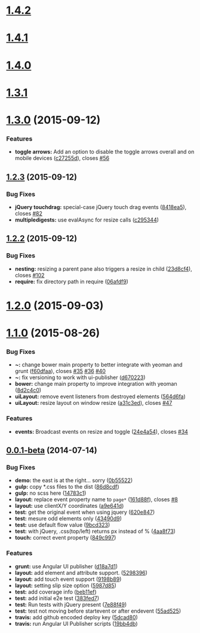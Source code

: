 <a name="1.4.2"></a>
# [1.4.2](https://github.com/angular-ui/ui-layout/compare/v1.4.1...v1.4.2)


<a name="1.4.1"></a>
# [1.4.1](https://github.com/angular-ui/ui-layout/compare/v1.4.0...v1.4.1)


<a name="1.4.0"></a>
# [1.4.0](https://github.com/angular-ui/ui-layout/compare/v1.3.1...v1.4.0)



<a name="1.3.1"></a>
# [1.3.1](https://github.com/angular-ui/ui-layout/compare/v1.3.0...v1.3.1)


<a name="1.3.0"></a>
# [1.3.0](https://github.com/angular-ui/ui-layout/compare/v1.2.3...v1.3.0) (2015-09-12)


### Features

* **toggle arrows:** Add an option to disable the toggle arrows overall and on mobile devices ([c27255d](https://github.com/angular-ui/ui-layout/commit/c27255d)), closes [#56](https://github.com/angular-ui/ui-layout/issues/56)



<a name="1.2.3"></a>
## [1.2.3](https://github.com/angular-ui/ui-layout/compare/v1.2.2...v1.2.3) (2015-09-12)


### Bug Fixes

* **jQuery touchdrag:** special-case jQuery touch drag events ([8418ea5](https://github.com/angular-ui/ui-layout/commit/8418ea5)), closes [#82](https://github.com/angular-ui/ui-layout/issues/82)
* **multipledigests:** use evalAsync for resize calls ([c295344](https://github.com/angular-ui/ui-layout/commit/c295344))



<a name="1.2.2"></a>
## [1.2.2](https://github.com/angular-ui/ui-layout/compare/v1.2.1...v1.2.2) (2015-09-12)


### Bug Fixes

* **nesting:** resizing a parent pane also triggers a resize in child ([23d8cf4](https://github.com/angular-ui/ui-layout/commit/23d8cf4)), closes [#102](https://github.com/angular-ui/ui-layout/issues/102)
* **require:** fix directory path in require ([06afdf9](https://github.com/angular-ui/ui-layout/commit/06afdf9))



<a name="1.2.0"></a>
# [1.2.0](https://github.com/angular-ui/ui-layout/compare/v1.1.1...v1.2.0) (2015-09-03)




<a name="1.1.0"></a>
# [1.1.0](https://github.com/angular-ui/ui-layout/compare/v0.0.2...v1.1.0) (2015-08-26)


### Bug Fixes

* **~:** change bower main property to better integrate with yeoman and grunt ([f60dfaa](https://github.com/angular-ui/ui-layout/commit/f60dfaa)), closes [#35](https://github.com/angular-ui/ui-layout/issues/35) [#36](https://github.com/angular-ui/ui-layout/issues/36) [#40](https://github.com/angular-ui/ui-layout/issues/40)
* **~:** fix versioning to work with ui-publisher ([d670223](https://github.com/angular-ui/ui-layout/commit/d670223))
* **bower:** change main property to improve integration with yeoman ([8d2c4c0](https://github.com/angular-ui/ui-layout/commit/8d2c4c0))
* **uiLayout:** remove event listeners from destroyed elements ([564d6fa](https://github.com/angular-ui/ui-layout/commit/564d6fa))
* **uiLayout:** resize layout on window resize ([a31c3ed](https://github.com/angular-ui/ui-layout/commit/a31c3ed)), closes [#47](https://github.com/angular-ui/ui-layout/issues/47)

### Features

* **events:** Broadcast events on resize and toggle ([24e4a54](https://github.com/angular-ui/ui-layout/commit/24e4a54)), closes [#34](https://github.com/angular-ui/ui-layout/issues/34)



<a name="0.0.1-beta"></a>
## [0.0.1-beta](https://github.com/angular-ui/ui-layout/compare/v1.0.5...v0.0.1-beta) (2014-07-14)


### Bug Fixes

* **demo:** the east is at the right... sorry ([0b55522](https://github.com/angular-ui/ui-layout/commit/0b55522))
* **gulp:** copy *.css files to the dist ([86d8cdf](https://github.com/angular-ui/ui-layout/commit/86d8cdf))
* **gulp:** no scss here ([14783c1](https://github.com/angular-ui/ui-layout/commit/14783c1))
* **layout:** replace event property name to `page*` ([161d88f](https://github.com/angular-ui/ui-layout/commit/161d88f)), closes [#8](https://github.com/angular-ui/ui-layout/issues/8)
* **layout:** use clientX/Y coordinates ([a9e641d](https://github.com/angular-ui/ui-layout/commit/a9e641d))
* **test:** get the original event when using jquery ([620e847](https://github.com/angular-ui/ui-layout/commit/620e847))
* **test:** mesure odd elements only ([43490d9](https://github.com/angular-ui/ui-layout/commit/43490d9))
* **test:** use default flow value ([9bcd323](https://github.com/angular-ui/ui-layout/commit/9bcd323))
* **test:** with jQuery, .css(top/left) returns px instead of % ([4aa8f73](https://github.com/angular-ui/ui-layout/commit/4aa8f73))
* **touch:** correct event property ([849c997](https://github.com/angular-ui/ui-layout/commit/849c997))

### Features

* **grunt:** use Angular UI publisher ([d18a7d1](https://github.com/angular-ui/ui-layout/commit/d18a7d1))
* **layout:** add element and attribute support. ([5298396](https://github.com/angular-ui/ui-layout/commit/5298396))
* **layout:** add touch event support ([9198b89](https://github.com/angular-ui/ui-layout/commit/9198b89))
* **layout:** setting slip size option ([5987d85](https://github.com/angular-ui/ui-layout/commit/5987d85))
* **test:** add coverage info ([beb11ef](https://github.com/angular-ui/ui-layout/commit/beb11ef))
* **test:** add initial e2e test ([383fed7](https://github.com/angular-ui/ui-layout/commit/383fed7))
* **test:** Run tests with jQuery present ([7e88f49](https://github.com/angular-ui/ui-layout/commit/7e88f49))
* **test:** test not moving before startevent or after endevent ([55ad525](https://github.com/angular-ui/ui-layout/commit/55ad525))
* **travis:** add github encoded deploy key ([5dcad80](https://github.com/angular-ui/ui-layout/commit/5dcad80))
* **travis:** run Angular UI Publisher scripts ([19bb4db](https://github.com/angular-ui/ui-layout/commit/19bb4db))



